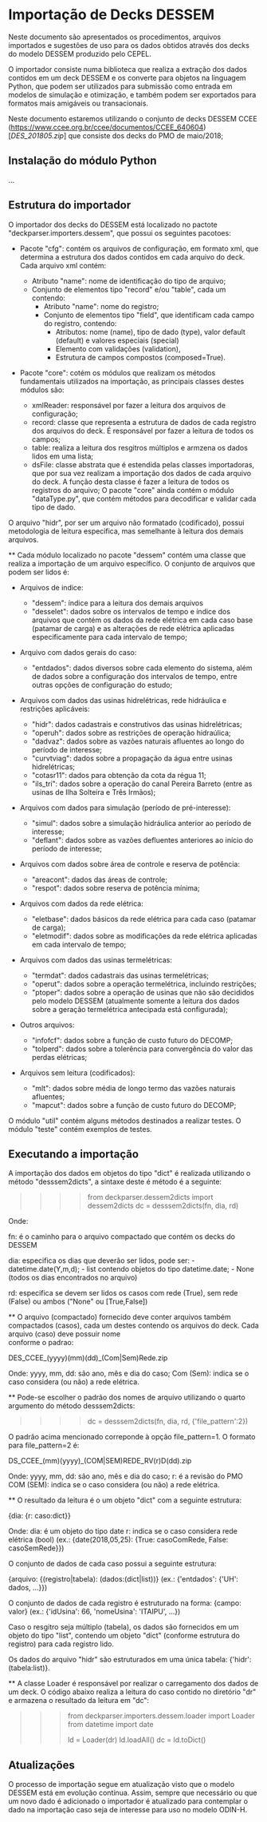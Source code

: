 # Importação de Decks DESSEM

Neste documento são apresentados os procedimentos, arquivos importados
e sugestões de uso para os dados obtidos através dos decks do modelo
DESSEM produzido pelo CEPEL.

O importador consiste numa biblioteca que realiza a extração dos dados
contidos em um deck DESSEM e os converte para objetos na linguagem
Python, que podem ser utilizados para submissão como entrada em
modelos de simulação e otimização, e também podem ser exportados para
formatos mais amigáveis ou transacionais.

Neste documento estaremos utilizando o conjunto de decks DESSEM CCEE
(https://www.ccee.org.br/ccee/documentos/CCEE_640604) [*DES_201805.zip*]
que consiste dos decks do PMO de maio/2018;

## Instalação do módulo Python

...

## Estrutura do importador

O importador dos decks do DESSEM está localizado no pactote "deckparser.importers.dessem", 
que possui os seguintes pacotoes:

- Pacote "cfg": contém os arquivos de configuração, em formato xml, que determina 
a estrutura dos dados contidos em cada arquivo do deck. Cada arquivo xml contém:

	- Atributo "name": nome de identificação do tipo de arquivo;
	- Conjunto de elementos tipo "record" e/ou "table", cada um contendo:
		- Atributo "name": nome do registro;
		- Conjunto de elementos tipo "field", que identificam cada campo do registro, 
			contendo:
			- Atributos: nome (name), tipo de dado (type), valor default (default) e 
				valores especiais (special)
			- Elemento com validações (validation), 
			- Estrutura de campos compostos (composed=True).

- Pacote "core": cotém os módulos que realizam os métodos fundamentais utilizados 
na importação, as principais classes destes módulos são:

	- xmlReader: responsável por fazer a leitura dos arquivos de configuração;
	- record: classe que representa a estrutura de dados de cada registro dos arquivos do deck.
		É responsável por fazer a leitura de todos os campos;
	- table: realiza a leitura dos resgitros múltiplos e armzena os dados lidos em uma lista;
	- dsFile: classe abstrata que é estendida pelas classes importadoras, que por sua vez 
		realizam a importação dos dados de cada arquivo do deck. A função desta classe é fazer a 
		leitura de todos os registros do arquivo;
		O pacote "core" ainda contém o módulo "dataType.py", que contém métodos para decodificar
		e validar cada tipo de dado.

O arquivo "hidr", por ser um arquivo não formatado (codificado), possui metodologia de 
leitura especifica, mas semelhante à leitura dos demais arquivos.

** Cada módulo localizado no pacote "dessem" contém uma classe que realiza a importação 
de um arquivo específico. O conjunto de arquivos que podem ser lidos é:

- Arquivos de indice:
	- "dessem": índice para a leitura dos demais arquivos
	- "desselet": dados sobre os intervalos de tempo e índice dos arquivos que contém os dados
		da rede elétrica em cada caso base (patamar de carga) e as alterações de rede elétrica 
		aplicadas especificamente para cada intervalo de tempo;

- Arquivo com dados gerais do caso:
	- "entdados": dados diversos sobre cada elemento do sistema, além de dados sobre a 
		configuração dos intervalos de tempo, entre outras opções de configuração do estudo;

- Arquivos com dados das usinas hidrelétricas, rede hidráulica e restrições aplicáveis:
	- "hidr":  dados cadastrais e construtivos das usinas hidrelétricas;
	- "operuh": dados sobre as restrições de operação hidraúlica;
	- "dadvaz": dados sobre as vazões naturais afluentes ao longo do período de interesse;
	- "curvtviag": dados sobre a propagação da água entre usinas hidrelétricas;
	- "cotasr11": dados para obtenção da cota da régua 11;
	- "ils_tri": dados sobre a operação do canal Pereira Barreto 
		(entre as usinas de Ilha Solteira e Três Irmãos);
		
- Arquivos com dados para simulação (período de pré-interesse):
	- "simul": dados sobre a simulação hidráulica anterior ao período de interesse;
	- "deflant": dados sobre as vazões defluentes anteriores ao início do período de interesse;

- Arquivos com dados sobre área de controle e reserva de potência:
	- "areacont": dados das áreas de controle;
	- "respot": dados sobre reserva de potência mínima;

- Arquivos com dados da rede elétrica:
	- "eletbase": dados básicos da rede elétrica para cada caso (patamar de carga);
	- "eletmodif": dados sobre as modificações da rede elétrica aplicadas em cada 
		intervalo de tempo;

- Arquivos com dados das usinas termelétricas:
	- "termdat": dados cadastrais das usinas termelétricas;
	- "operut": dados sobre a operação termelétrica, incluindo restrições;
	- "ptoper": dados sobre a operação de usinas que não são decididos pelo modelo DESSEM
		(atualmente somente a leitura dos dados sobre a geração termelétrica antecipada 
		está configurada);

- Outros arquivos:
	- "infofcf": dados sobre a função de custo futuro do DECOMP;
	- "tolperd": dados sobre a tolerência para convergência do valor das perdas elétricas;

- Arquivos sem leitura (codificados):
	- "mlt": dados sobre média de longo termo das vazões naturais afluentes;
	- "mapcut": dados sobre a função de custo futuro do DECOMP;

O módulo "util" contém alguns métodos destinados a realizar testes.
O módulo "teste" contém exemplos de testes. 

## Executando a importação

A importação dos dados em objetos do tipo "dict" é realizada utilizando o método 
"desssem2dicts", a sintaxe deste é método é a seguinte:

>>>> from deckparser.dessem2dicts import dessem2dicts
>>>> dc = desssem2dicts(fn, dia, rd)

Onde:

fn: é o caminho para o arquivo compactado que contém os decks do DESSEM

dia: especifica os dias que deverão ser lidos, pode ser:
	- datetime.date(Y,m,d);
	- list contendo objetos do tipo datetime.date;
	- None (todos os dias encontrados no arquivo)

rd: especifica se devem ser lidos os casos com rede (True), sem rede (False) 
ou ambos ("None" ou [True,False])

** O arquivo (compactado) fornecido deve conter arquivos também compactados (casos), 
cada um destes contendo os arquivos do deck. Cada arquivo (caso) deve possuir nome  
conforme o padrao:

DES_CCEE_(yyyy)(mm)(dd)_(Com|Sem)Rede.zip

Onde:
yyyy, mm, dd: são ano, mês e dia do caso;
Com (Sem): indica se o caso considera (ou não) a rede elétrica.

** Pode-se escolher o padrão dos nomes de arquivo utilizando o quarto argumento do 
método desssem2dicts:

>>>> dc = desssem2dicts(fn, dia, rd, {'file_pattern':2})

O padrão acima mencionado correponde à opção file_pattern=1.
O formato para file_pattern=2 é:

DS_CCEE_(mm)(yyyy)_(COM|SEM)REDE_RV(r)D(dd).zip

Onde:
yyyy, mm, dd: são ano, mês e dia do caso;
r: é a revisão do PMO 
COM (SEM): indica se o caso considera (ou não) a rede elétrica.

** O resultado da leitura é o um objeto "dict" com a seguinte estrutura:

{dia: {r: caso:dict}}

Onde:
dia: é um objeto do tipo date
r: indica se o caso considera rede elétrica (bool)
(ex.: {date(2018,05,25): {True: casoComRede, False: casoSemRede}})

O conjunto de dados de cada caso possui a seguinte estrutura:

{arquivo: {(registro|tabela): (dados:(dict|list))}
(ex.: {'entdados': {'UH': dados, ...}})

O conjunto de dados de cada registro é estruturado na forma: {campo: valor}
(ex.: {'idUsina': 66, 'nomeUsina': 'ITAIPU', ...})

Caso o resgitro seja múltiplo (tabela), os dados são fornecidos em um objeto do tipo "list", 
contendo um objeto "dict" (conforme estrutura do registro) para cada registro lido.

Os dados do arquivo "hidr" são estruturados em uma única tabela: {'hidr': (tabela:list)}.

** A classe Loader é responsável por realizar o carregamento dos dados de um deck. 
O código abaixo realiza a leitura do caso contido no diretório "dr" e armazena 
o resultado da leitura em "dc":

>>> from deckparser.importers.dessem.loader import Loader
>>> from datetime import date
>>> 
>>> ld = Loader(dr)
>>> ld.loadAll()
>>> dc = ld.toDict()

## Atualizações

O processo de importação segue em atualização visto que o modelo
DESSEM está em evolução contínua. Assim, sempre que necessário ou que um
novo dado é adicionado o importador é atualizado para contemplar o
dado na importação caso seja de interesse para uso no modelo ODIN-H.
